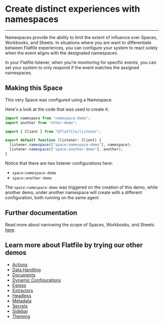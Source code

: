 # Create distinct experiences with namespaces

---

Namespaces provide the ability to limit the extent of influence over Spaces, Workbooks, and Sheets. In situations where you are want to differentiate between Flatfile experiences, you can configure your system to react solely when the event aligns with the designated namespaces.

In your Flatfile listener, when you’re monitoring for specific events, you can set your system to only respond if the event matches the assigned namespaces.

## Making this Space

This very Space was configured using a Namespace.

Here's a look at the code that was used to create it:

```jsx
import namespace from "namespace-demo";
import another from "other-demo";

import { Client } from "@flatfile/listener";

export default function (listener: Client) {
  listener.namespace(["space:namespace-demo"], namespace);
  listener.namespace(["space:another-demo"], another);
}
```

Notice that there are two listener configurations here:

- `space:namespace-demo`
- `space:another-demo`

The `space:namespace-demo` was triggered on the creation of this demo, while another demo, under another namespace will create with a different configuration, both running on the same agent

## Further documentation

Read more about narrowing the scope of Spaces, Workbooks, and Sheets [here](LINK).

## Learn more about Flatfile by trying our other demos

- [Actions](https://platform.flatfile.com/getting-started)
- [Data Handling](https://platform.flatfile.com/getting-started)
- [Documents](https://platform.flatfile.com/getting-started)
- [Dynamic Configurations](https://platform.flatfile.com/getting-started)
- [Egress](https://platform.flatfile.com/getting-started)
- [Extractors](https://platform.flatfile.com/getting-started)
- [Headless](https://platform.flatfile.com/getting-started)
- [Metadata](https://platform.flatfile.com/getting-started)
- [Secrets](https://platform.flatfile.com/getting-started)
- [Sidebar](https://platform.flatfile.com/getting-started)
- [Theming](https://platform.flatfile.com/getting-started)
